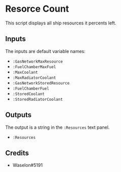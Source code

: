# Resorce Count

This script displays all ship resources it percents left.

## Inputs

The inputs are default variable names:

 - `:GasNetworkMaxResource`
 - `:FuelChamberMaxFuel`
 - `:MaxCoolant`
 - `:MaxRadiatorCoolant`
 - `:GasNetworkStoredResource`
 - `:FuelChamberFuel`
 - `:StoredCoolant`
 - `:StoredRadiatorCoolant`

## Outputs

The output is a string in the `:Resources` text panel.

 - `:Resources`

## Credits

 - Waselon#5191
